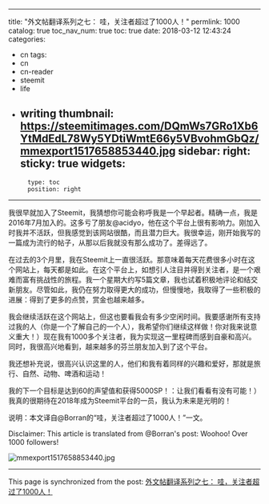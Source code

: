 
---
title: "外文帖翻译系列之七： 哇，关注者超过了1000人！"
permlink: 1000
catalog: true
toc_nav_num: true
toc: true
date: 2018-03-12 12:43:24
categories:
- cn
tags:
- cn
- cn-reader
- steemit
- life
- writing
thumbnail: https://steemitimages.com/DQmWs7GRo1Xb6YtMdEdL78Wy5YDtiWmtE66y5VBvohmGbQz/mmexport1517658853440.jpg
sidebar:
    right:
        sticky: true
widgets:
    -
        type: toc
        position: right
---


我很早就加入了Steemit，我猜想你可能会称呼我是一个早起者。精确一点，我是2016年7月加入的。这多亏了朋友@acidyo，他在这个平台上很有影响力。刚加入时我并不活跃，但我感觉到该网站很酷，而且潜力巨大。我很幸运，刚开始我写的一篇成为流行的帖子，从那以后我就没有那么成功了。差得远了。

在过去的3个月里，我在Steemit上一直很活跃。那意味着每天花费很多小时在这个网站上，每天都是如此。在这个平台上，如想引人注目并得到关注者，是一个艰难而富有挑战性的旅程。我一个星期大约写5篇文章，我也试着积极地评论和结交新朋友。尽管如此，我仍在努力取得更大的成功，但慢慢地，我取得了一些积极的进展：得到了更多的点赞，赏金也越来越多。

我会继续活跃在这个网站上，但这也要看我会有多少空闲时间。我要感谢所有支持过我的人（你是一个了解自己的一个人），我希望你们继续这样做！你对我来说意义重大！）现在我有1000多个关注者，我为实现这一里程碑而感到自豪和高兴。同时，我很高兴地看到，越来越多的芬兰朋友加入到了这个平台。

我还想补充说，很高兴认识这里的人，他们和我有着同样的兴趣和爱好，那就是旅行、自然、动物、啤酒和运动！

我的下一个目标是达到60的声望值和获得5000SP！：让我们看看有没有可能！）我真的很期待在2018年成为Steemit平台的一员，我认为未来是光明的！

说明：本文译自@Borran的“哇，关注者超过了1000人！”一文。

Disclaimer: This article is translated from @Borran's post: Woohoo! Over 1000 followers!


![mmexport1517658853440.jpg](https://steemitimages.com/DQmWs7GRo1Xb6YtMdEdL78Wy5YDtiWmtE66y5VBvohmGbQz/mmexport1517658853440.jpg)

- - -

This page is synchronized from the post: [外文帖翻译系列之七： 哇，关注者超过了1000人！](https://steemit.com/@bring/1000)
